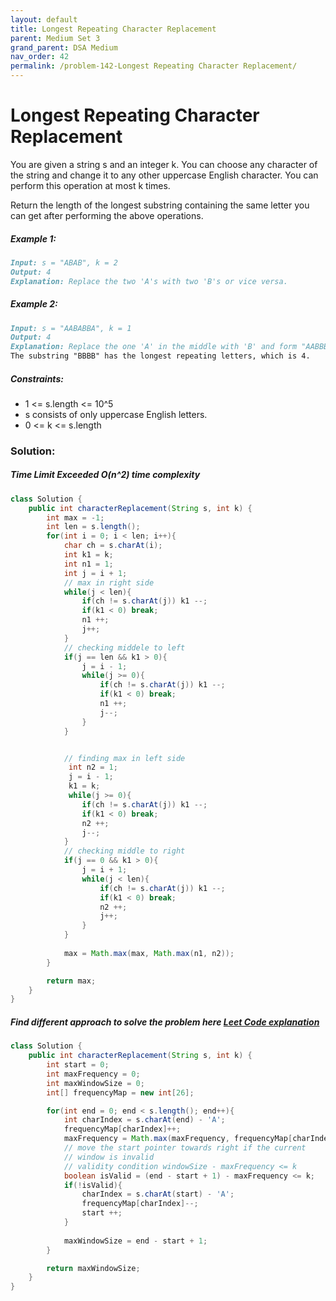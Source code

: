 ```yaml
---
layout: default
title: Longest Repeating Character Replacement
parent: Medium Set 3
grand_parent: DSA Medium
nav_order: 42
permalink: /problem-142-Longest Repeating Character Replacement/
---
```

# Longest Repeating Character Replacement
You are given a string s and an integer k. You can choose any character of the string and change it to any other uppercase English character. You can perform this operation at most k times.

Return the length of the longest substring containing the same letter you can get after performing the above operations.

##### Example 1:
```markdown
Input: s = "ABAB", k = 2
Output: 4
Explanation: Replace the two 'A's with two 'B's or vice versa.
```
##### Example 2:
```markdown
Input: s = "AABABBA", k = 1
Output: 4
Explanation: Replace the one 'A' in the middle with 'B' and form "AABBBBA".
The substring "BBBB" has the longest repeating letters, which is 4.
```
##### Constraints:
* 1 <= s.length <= 10^5
* s consists of only uppercase English letters.
* 0 <= k <= s.length

### Solution:
##### Time Limit Exceeded O(n^2) time complexity

```java
class Solution {
    public int characterReplacement(String s, int k) {
        int max = -1;
        int len = s.length();
        for(int i = 0; i < len; i++){
            char ch = s.charAt(i);
            int k1 = k;
            int n1 = 1;
            int j = i + 1;            
            // max in right side
            while(j < len){
                if(ch != s.charAt(j)) k1 --;
                if(k1 < 0) break;
                n1 ++;
                j++;
            }
            // checking middele to left
            if(j == len && k1 > 0){
                j = i - 1;
                while(j >= 0){
                    if(ch != s.charAt(j)) k1 --;
                    if(k1 < 0) break;
                    n1 ++;
                    j--;
                }
            }


            // finding max in left side
             int n2 = 1;
             j = i - 1;
             k1 = k;
             while(j >= 0){
                if(ch != s.charAt(j)) k1 --;
                if(k1 < 0) break;
                n2 ++;
                j--;
            }
            // checking middle to right
            if(j == 0 && k1 > 0){
                j = i + 1;
                while(j < len){
                    if(ch != s.charAt(j)) k1 --;
                    if(k1 < 0) break;
                    n2 ++;
                    j++;
                } 
            }
            
            max = Math.max(max, Math.max(n1, n2));
        }

        return max;
    }
}
```

##### Find different approach to solve the problem here [Leet Code explanation](https://leetcode.com/problems/longest-repeating-character-replacement/solutions/2805777/longest-repeating-character-replacement/)
```java
class Solution {
    public int characterReplacement(String s, int k) {
        int start = 0;
        int maxFrequency = 0;
        int maxWindowSize = 0;
        int[] frequencyMap = new int[26];

        for(int end = 0; end < s.length(); end++){
            int charIndex = s.charAt(end) - 'A';
            frequencyMap[charIndex]++;
            maxFrequency = Math.max(maxFrequency, frequencyMap[charIndex]);
            // move the start pointer towards right if the current
            // window is invalid
            // validity condition windowSize - maxFrequency <= k
            boolean isValid = (end - start + 1) - maxFrequency <= k;
            if(!isValid){
                charIndex = s.charAt(start) - 'A';
                frequencyMap[charIndex]--;
                start ++;
            }
            
            maxWindowSize = end - start + 1;
        }

        return maxWindowSize;
    }
}
```